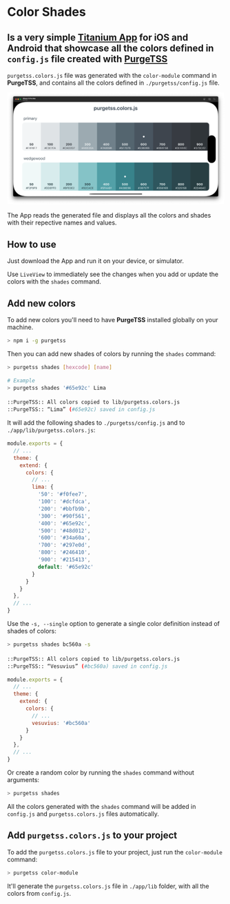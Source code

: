 # Color Shades

## Is a very simple [Titanium App](https://titaniumsdk.com) for iOS and Android that showcase all the colors defined in `config.js` file created with [PurgeTSS](https://github.com/macCesar/purgeTSS)

`purgetss.colors.js` file was generated with the `color-module` command in **PurgeTSS**, and contains all the colors defined in `./purgetss/config.js` file.

<img src="./app/assets/images/color-shades-screen.png" width="720" alt="iOS Screen - Example">

The App reads the generated file and displays all the colors and shades with their repective names and values.

## How to use
Just download the App and run it on your device, or simulator.

Use `LiveView` to immediately see the changes when you add or update the colors with the `shades` command.

## Add new colors

To add new colors you'll need to have **PurgeTSS** installed globally on your machine.

```bash
> npm i -g purgetss
```

Then you can add new shades of colors by running the `shades` command:
```bash
> purgetss shades [hexcode] [name]
```

```bash
# Example
> purgetss shades '#65e92c' Lima

::PurgeTSS:: All colors copied to lib/purgetss.colors.js
::PurgeTSS:: “Lima” (#65e92c) saved in config.js
```

It will add the following shades to `./purgetss/config.js` and to `./app/lib/purgetss.colors.js`:
```js
module.exports = {
  // ...
  theme: {
    extend: {
      colors: {
        // ...
        lima: {
          '50': '#f0fee7',
          '100': '#dcfdca',
          '200': '#bbfb9b',
          '300': '#90f561',
          '400': '#65e92c',
          '500': '#48d012',
          '600': '#34a60a',
          '700': '#297e0d',
          '800': '#246410',
          '900': '#215413',
          default: '#65e92c'
        }
      }
    }
  },
  // ...
}
```

Use the `-s, --single` option to generate a single color definition instead of shades of colors:
```bash
> purgetss shades bc560a -s

::PurgeTSS:: All colors copied to lib/purgetss.colors.js
::PurgeTSS:: “Vesuvius” (#bc560a) saved in config.js
```

```js
module.exports = {
  // ...
  theme: {
    extend: {
      colors: {
        // ...
        vesuvius: '#bc560a'
      }
    }
  },
  // ...
}
```

Or create a random color by running the `shades` command without arguments:
```bash
> purgetss shades
```

All the colors generated with the `shades` command will be added in `config.js` and `purgetss.colors.js` files automatically.

## Add `purgetss.colors.js` to your project
To add the `purgetss.colors.js` file to your project, just run the `color-module` command:
```bash
> purgetss color-module
```

It'll generate the `purgetss.colors.js` file in `./app/lib` folder, with all the colors from `config.js`.
